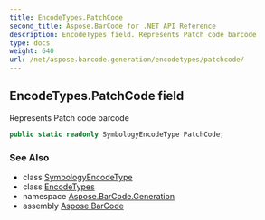 ```yaml
---
title: EncodeTypes.PatchCode
second_title: Aspose.BarCode for .NET API Reference
description: EncodeTypes field. Represents Patch code barcode
type: docs
weight: 640
url: /net/aspose.barcode.generation/encodetypes/patchcode/
---
```

## EncodeTypes.PatchCode field

Represents Patch code barcode

```csharp
public static readonly SymbologyEncodeType PatchCode;
```

### See Also

* class [SymbologyEncodeType](../../symbologyencodetype/)
* class [EncodeTypes](../)
* namespace [Aspose.BarCode.Generation](../../encodetypes/)
* assembly [Aspose.BarCode](../../../)


